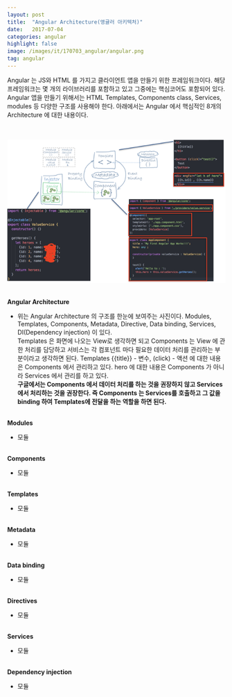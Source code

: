 ```yaml
---
layout: post
title:  "Angular Architecture(앵귤러 아키텍처)"
date:   2017-07-04
categories: angular
highlight: false
image: /images/it/170703_angular/angular.png
tag: angular
---
```


 Angular 는 JS와 HTML 를 가지고 클라이언트 앱을 만들기 위한 프레임워크이다. 해당 프레임워크는 몇 개의 라이브러리를 포함하고 있고 그중에는 핵심코어도 포함되어 있다. Angular 앱을 만들기 위해서는 HTML Templates, Components class, Services, modules 등 다양한 구조를 사용해야 한다. 아래에서는 Angular 에서 핵심적인 8개의 Architecture 에 대한 내용이다.

<br><br>
 ![Dev Image](/images/it/170704_angular/angular_arch1.png)

 <br><b>Angular Architecture</b>
 - 위는 Angular Architecture 의 구조를 한눈에 보여주는 사진이다. Modules, Templates, Components, Metadata, Directive, Data binding, Services, DI(Dependency injection) 이 있다. <br>Templates 은 화면에 나오는 View로 생각하면 되고 Components 는 View 에 관한 처리를 담당하고 서비스는 각 컴포넌트 마다 필요한 데이터 처리를 관리하는 부분이라고 생각하면 된다. Templates {{title}} - 변수, (click) - 액션 에 대한 내용은 Components 에서 관리하고 있다. hero 에 대한 내용은 Components 가 아니라 Services 에서 관리를 하고 있다.<br><b>구글에서는 Components 에서 데이터 처리를 하는 것을 권장하지 않고 Services 에서 처리하는 것을 권장한다. 즉 Components 는 Services를 호출하고 그 값을 binding 하여 Templates에 전달을 하는 역할을 하면 된다.</b> 

 <br><b>Modules</b>
 - 모듈

<br><b>Components</b>
 - 모듈

<br><b>Templates</b>
 - 모듈

<br><b>Metadata</b>
 - 모듈

<br><b>Data binding</b>
 - 모듈

<br><b>Directives</b>
 - 모듈

<br><b>Services</b>
 - 모듈

<br><b>Dependency injection</b>
 - 모듈
